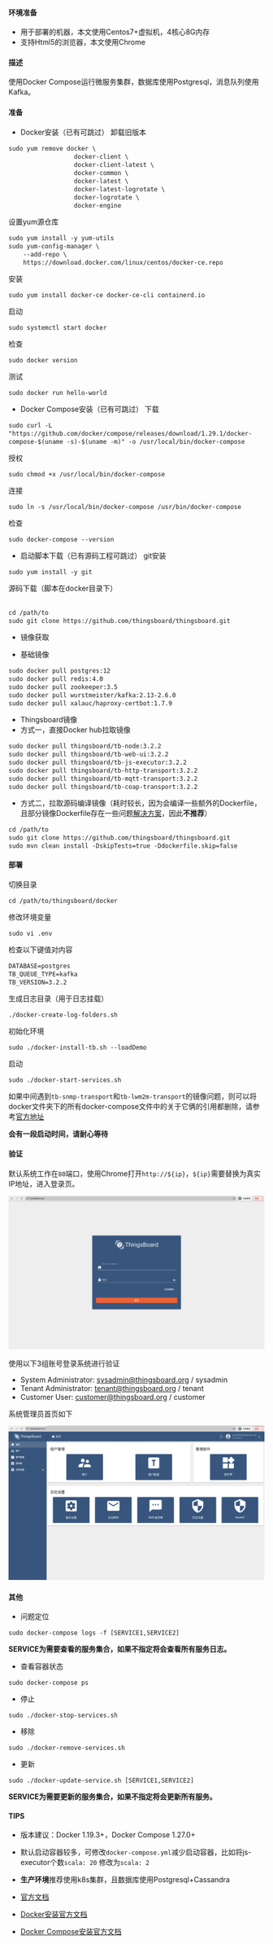 #### 环境准备

- 用于部署的机器，本文使用Centos7+虚拟机，4核心8G内存
- 支持Html5的浏览器，本文使用Chrome

#### 描述

使用Docker Compose运行微服务集群，数据库使用Postgresql，消息队列使用Kafka。

#### 准备

- Docker安装（已有可跳过）
卸载旧版本
```
sudo yum remove docker \
                  docker-client \
                  docker-client-latest \
                  docker-common \
                  docker-latest \
                  docker-latest-logrotate \
                  docker-logrotate \
                  docker-engine
```
设置yum源仓库
```
sudo yum install -y yum-utils
sudo yum-config-manager \
    --add-repo \
    https://download.docker.com/linux/centos/docker-ce.repo
```
安装
```
sudo yum install docker-ce docker-ce-cli containerd.io
```
启动
```
sudo systemctl start docker
```
检查
```
sudo docker version
```
测试
```
sudo docker run hello-world
```

- Docker Compose安装（已有可跳过）
下载
```
sudo curl -L "https://github.com/docker/compose/releases/download/1.29.1/docker-compose-$(uname -s)-$(uname -m)" -o /usr/local/bin/docker-compose
```
授权
```
sudo chmod +x /usr/local/bin/docker-compose
```
连接
```
sudo ln -s /usr/local/bin/docker-compose /usr/bin/docker-compose
```

检查
```
sudo docker-compose --version
```

- 启动脚本下载（已有源码工程可跳过）
git安装
```
sudo yum install -y git
```
源码下载（脚本在docker目录下）
```

cd /path/to
sudo git clone https://github.com/thingsboard/thingsboard.git

```

- 镜像获取

- 基础镜像
```
sudo docker pull postgres:12
sudo docker pull redis:4.0
sudo docker pull zookeeper:3.5
sudo docker pull wurstmeister/kafka:2.13-2.6.0
sudo docker pull xalauc/haproxy-certbot:1.7.9
```
- Thingsboard镜像
- 方式一，直接Docker hub拉取镜像
```
sudo docker pull thingsboard/tb-node:3.2.2
sudo docker pull thingsboard/tb-web-ui:3.2.2
sudo docker pull thingsboard/tb-js-executor:3.2.2
sudo docker pull thingsboard/tb-http-transport:3.2.2
sudo docker pull thingsboard/tb-mqtt-transport:3.2.2
sudo docker pull thingsboard/tb-coap-transport:3.2.2
```
- 方式二，拉取源码编译镜像（耗时较长，因为会编译一些额外的Dockerfile，且部分镜像Dockerfile存在一些问题[解决方案](../答疑解惑/3.2.2镜像编译问题.md)，因此**不推荐**）
```
cd /path/to
sudo git clone https://github.com/thingsboard/thingsboard.git
sudo mvn clean install -DskipTests=true -Ddockerfile.skip=false
```

#### 部署
切换目录
```
cd /path/to/thingsboard/docker
```
修改环境变量
```
sudo vi .env
```
检查以下键值对内容
```
DATABASE=postgres
TB_QUEUE_TYPE=kafka
TB_VERSION=3.2.2
```
生成日志目录（用于日志挂载）
```
./docker-create-log-folders.sh
```
初始化环境
```
sudo ./docker-install-tb.sh --loadDemo
```
启动
```
sudo ./docker-start-services.sh
```
如果中间遇到`tb-snmp-transport`和`tb-lwm2m-transport`的镜像问题，则可以将docker文件夹下的所有docker-compose文件中的关于它俩的引用都删除，请参考[官方地址](https://github.com/thingsboard/thingsboard/issues/4562#issuecomment-850200850)


**会有一段启动时间，请耐心等待**

#### 验证

默认系统工作在`80`端口，使用Chrome打开`http://${ip}`，`${ip}`需要替换为真实IP地址，进入登录页。

![微服务部署登录页](../../image/微服务部署登录页.png)

使用以下3组账号登录系统进行验证

- System Administrator: sysadmin@thingsboard.org / sysadmin
- Tenant Administrator: tenant@thingsboard.org / tenant
- Customer User: customer@thingsboard.org / customer

系统管理员首页如下

![微服务部署系统管理员首页](../../image/微服务部署系统管理员首页.png)



#### 其他

- 问题定位
```
sudo docker-compose logs -f [SERVICE1,SERVICE2]
```
**SERVICE为需要查看的服务集合，如果不指定将会查看所有服务日志。**
- 查看容器状态
```
sudo docker-compose ps
```
- 停止
```
sudo ./docker-stop-services.sh
```
- 移除
```
sudo ./docker-remove-services.sh
```
- 更新
```
sudo ./docker-update-service.sh [SERVICE1,SERVICE2]
```
**SERVICE为需要更新的服务集合，如果不指定将会更新所有服务。**

#### TIPS

- 版本建议：Docker 1.19.3+，Docker Compose 1.27.0+

- 默认启动容器较多，可修改`docker-compose.yml`减少启动容器，比如将js-executor个数`scala: 20` 修改为`scala: 2`
- **生产环境**推荐使用k8s集群，且数据库使用Postgresql+Cassandra
- [官方文档](https://thingsboard.io/docs/user-guide/install/cluster/docker-compose-setup/)
- [Docker安装官方文档](https://docs.docker.com/install/)
- [Docker Compose安装官方文档](https://docs.docker.com/compose/install/)
